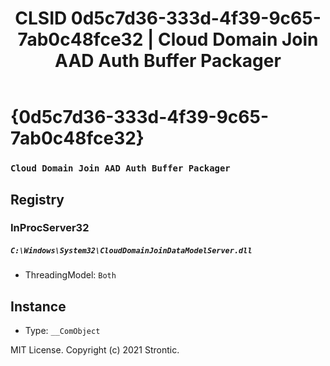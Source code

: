 ﻿---
title: "CLSID 0d5c7d36-333d-4f39-9c65-7ab0c48fce32 | Cloud Domain Join AAD Auth Buffer Packager"
excerpt: What is COM-Object CLSID 0d5c7d36-333d-4f39-9c65-7ab0c48fce32?
---

# {0d5c7d36-333d-4f39-9c65-7ab0c48fce32}

### `Cloud Domain Join AAD Auth Buffer Packager`

## Registry


### InProcServer32

##### `C:\Windows\System32\CloudDomainJoinDataModelServer.dll`
* ThreadingModel: `Both`

## Instance

* Type: `__ComObject`

MIT License. Copyright (c) 2021 Strontic.


